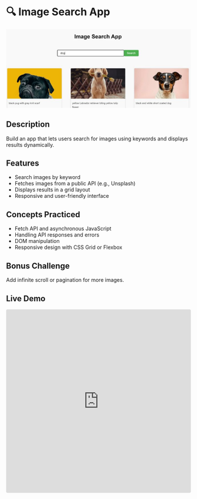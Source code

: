 # 🔍 Image Search App

![Image Search App Preview](../../assets/image-search.PNG)

## Description
Build an app that lets users search for images using keywords and displays results dynamically.

## Features
- Search images by keyword
- Fetches images from a public API (e.g., Unsplash)
- Displays results in a grid layout
- Responsive and user-friendly interface

## Concepts Practiced
- Fetch API and asynchronous JavaScript
- Handling API responses and errors
- DOM manipulation
- Responsive design with CSS Grid or Flexbox

## Bonus Challenge
Add infinite scroll or pagination for more images.

## Live Demo
<div align="center">
<iframe src="https://codesandbox.io/embed/9xkmxr?view=preview&module=%2Fstyles.css"
     style="width:100%; height: 500px; border:0; border-radius: 4px; overflow:hidden;"
     title="image-search"
     allow="accelerometer; ambient-light-sensor; camera; encrypted-media; geolocation; gyroscope; hid; microphone; midi; payment; usb; vr; xr-spatial-tracking"
     sandbox="allow-forms allow-modals allow-popups allow-presentation allow-same-origin allow-scripts"
   ></iframe>
   </div>
